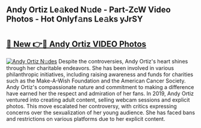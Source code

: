 ## Andy Ortiz Le𝚊ked N𝚞de - Part-ZcW Video Photos - Hot Onlyf𝚊ns Le𝚊ks yJrSY

# <h2><a href="http://ab67335.deff.icu/?id=Andy+Ortiz">🔗 New 👉🔴 Andy Ortiz VIDEO Photos</a></h2>

[![Andy Ortiz N𝚞des](https://i.imgur.com/rIISA9y.gif)](http://ab67335.deff.icu/?id=Andy+Ortiz)
Despite the controversies, Andy Ortiz's heart shines through her charitable endeavors. She has been involved in various philanthropic initiatives, including raising awareness and funds for charities such as the Make-A-Wish Foundation and the American Cancer Society. Andy Ortiz's compassionate nature and commitment to making a difference have earned her the respect and admiration of her fans. In 2019, Andy Ortiz ventured into creating adult content, selling webcam sessions and explicit photos. This move escalated her controversy, with critics expressing concerns over the sexualization of her young audience. She has faced bans and restrictions on various platforms due to her explicit content.
